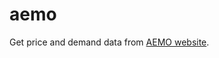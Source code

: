 # aemo

Get price and demand data from [AEMO website](http://www.aemo.com.au/Electricity/Data/Price-and-Demand).
